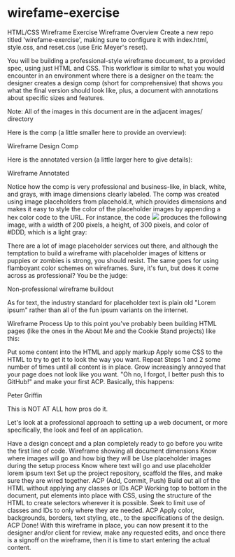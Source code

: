 # wirefame-exercise
HTML/CSS Wireframe Exercise
Wireframe Overview
Create a new repo titled 'wirefame-exercise', making sure to configure it with index.html, style.css, and reset.css (use Eric Meyer's reset).

You will be building a professional-style wireframe document, to a provided spec, using just HTML and CSS. This workflow is similar to what you would encounter in an environment where there is a designer on the team: the designer creates a design comp (short for comprehensive) that shows you what the final version should look like, plus, a document with annotations about specific sizes and features.

Note: All of the images in this document are in the adjacent images/ directory

Here is the comp (a little smaller here to provide an overview):

Wireframe Design Comp

Here is the annotated version (a little larger here to give details):

Wireframe Annotated

Notice how the comp is very professional and business-like, in black, white, and grays, with image dimensions clearly labeled. The comp was created using image placeholders from placehold.it, which provides dimensions and makes it easy to style the color of the placeholder images by appending a hex color code to the URL. For instance, the code <img src="https://placehold.it/200x300/ddd" /> produces the following image, with a width of 200 pixels, a height, of 300 pixels, and color of #DDD, which is a light gray:



There are a lot of image placeholder services out there, and although the temptation to build a wireframe with placeholder images of kittens or puppies or zombies is strong, you should resist. The same goes for using flamboyant color schemes on wireframes. Sure, it's fun, but does it come across as professional? You be the judge:

Non-professional wireframe buildout

As for text, the industry standard for placeholder text is plain old "Lorem ipsum" rather than all of the fun ipsum variants on the internet.

Wireframe Process
Up to this point you've probably been building HTML pages (like the ones in the About Me and the Cookie Stand projects) like this:

Put some content into the HTML and apply markup
Apply some CSS to the HTML to try to get it to look the way you want.
Repeat Steps 1 and 2 some number of times until all content is in place.
Grow increasingly annoyed that your page does not look like you want.
"Oh no, I forgot, I better push this to GitHub!" and make your first ACP.
Basically, this happens:

Peter Griffin

This is NOT AT ALL how pros do it.

Let's look at a professional approach to setting up a web document, or more specifically, the look and feel of an application.

Have a design concept and a plan completely ready to go before you write the first line of code.
Wireframe showing all document dimensions
Know where images will go and how big they will be
Use placeholder images during the setup process
Know where text will go and use placeholder lorem ipsum text
Set up the project repository, scaffold the files, and make sure they are wired together.
ACP (Add, Commit, Push)
Build out all of the HTML without applying any classes or IDs
ACP
Working top to bottom in the document, put elements into place with CSS, using the structure of the HTML to create selectors wherever it is possible. Seek to limit use of classes and IDs to only where they are needed.
ACP
Apply color, backgrounds, borders, text styling, etc., to the specifications of the design.
ACP
Done!
With this wireframe in place, you can now present it to the designer and/or client for review, make any requested edits, and once there is a signoff on the wireframe, then it is time to start entering the actual content.